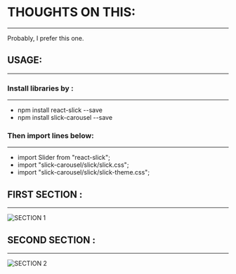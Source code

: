 # THOUGHTS ON THIS:
-------------------
Probably, I prefer this one.



## USAGE:
---------

### Install libraries by :
-------------------------

- npm install react-slick --save
- npm install slick-carousel --save


### Then import lines below:
----------------------------

- import Slider from "react-slick";
- import "slick-carousel/slick/slick.css";
- import "slick-carousel/slick/slick-theme.css";



## FIRST SECTION :
-----------------
![SECTION 1](https://example.com/image.jpg)



## SECOND SECTION :
-----------------

![SECTION 2](https://example.com/image.jpg)


